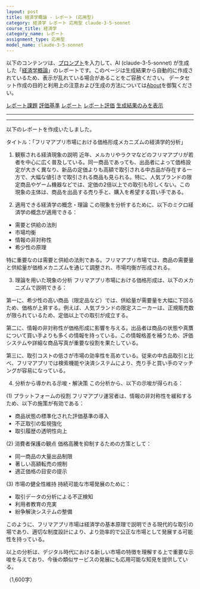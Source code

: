 ```yaml
---
layout: post
title: 経済学概論 - レポート (応用型)
category: 経済学 レポート 応用型 claude-3-5-sonnet
course_title: 経済学
category_name: レポート
assignment_type: 応用型
model_name: claude-3-5-sonnet
---
```


以下のコンテンツは、[プロンプト](https://github.com/takedatoshiyuki/synthetic_assignments/tree/main/generated/経済学/claude-3-5-sonnet/prompt_レポート-応用型.md)を入力して、AI (claude-3-5-sonnet) が生成した「[経済学概論](/contents/経済学/)」のレポートです。このページは生成結果から自動的に作成されているため、表示が乱れている場合があることをご容赦ください。
データセット作成の目的と利用上の注意および生成の方法については[About](/About)を御覧ください。

[レポート課題](../レポート課題-応用型)
[評価基準](../評価基準-応用型)
[レポート](../レポート-応用型)
[レポート評価](../レポート評価-応用型)
[生成結果のみを表示](https://github.com/takedatoshiyuki/synthetic_assignments/tree/main/generated/経済学/claude-3-5-sonnet/レポート-応用型.md)
  

***
***
  
以下のレポートを作成いたしました。

タイトル：「フリマアプリ市場における価格形成メカニズムの経済学的分析」

1. 観察される経済現象の説明
近年、メルカリやラクマなどのフリマアプリが若者を中心に広く普及している。同一商品であっても、出品者によって価格設定が大きく異なり、新品の定価よりも高額で取引される中古品が存在する一方で、大幅な値引きで取引される商品も見られる。特に、人気ブランドの限定商品やゲーム機器などでは、定価の2倍以上での取引も珍しくない。この現象の主体は、商品を出品する売り手と、購入を希望する買い手である。

2. 適用できる経済学の概念・理論
この現象を分析するために、以下のミクロ経済学の概念が適用できる：
- 需要と供給の法則
- 市場均衡
- 情報の非対称性
- 希少性の原理

特に重要なのは需要と供給の法則である。フリマアプリ市場では、商品の需要量と供給量が価格メカニズムを通じて調整され、市場均衡が形成される。

3. 理論を用いた現象の分析
フリマアプリ市場における価格形成は、以下のメカニズムで説明できる：

第一に、希少性の高い商品（限定品など）では、供給量が需要量を大幅に下回るため、価格が上昇する。例えば、人気ブランドの限定スニーカーは、正規販売数が限られているため、定価以上での取引が成立する。

第二に、情報の非対称性が価格形成に影響を与える。出品者は商品の状態や真贋について買い手よりも多くの情報を持っている。この情報格差を補うため、評価システムや詳細な商品写真が重要な役割を果たしている。

第三に、取引コストの低さが市場の効率性を高めている。従来の中古品取引と比べ、フリマアプリでは検索機能や決済システムにより、売り手と買い手のマッチングが容易になっている。

4. 分析から導かれる示唆・解決策
この分析から、以下の示唆が得られる：

(1) プラットフォームの役割
フリマアプリ運営者は、情報の非対称性を緩和するため、以下の施策が有効である：
- 商品状態の標準化された評価基準の導入
- 不正取引の監視強化
- 取引履歴の透明性向上

(2) 消費者保護の観点
価格高騰を抑制するための方策として：
- 同一商品の大量出品制限
- 著しい高額転売の規制
- 適正価格の目安の提示

(3) 市場の健全性維持
持続可能な市場発展のために：
- 取引データの分析による不正検知
- 利用者教育の充実
- 紛争解決システムの整備

このように、フリマアプリ市場は経済学の基本原理で説明できる現代的な取引の場であり、適切な制度設計により、より効率的で公正な市場として発展する可能性を持っている。

以上の分析は、デジタル時代における新しい市場の特徴を理解する上で重要な示唆を与えており、今後の類似サービスの発展にも応用可能な知見を提供している。

（1,600字）

